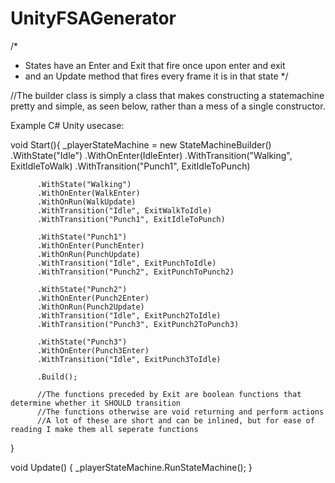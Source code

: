 # UnityFSAGenerator

/*
* States have an Enter and Exit that fire once upon enter and exit
* and an Update method that fires every frame it is in that state
*/

//The builder class is simply a class that makes constructing a statemachine pretty and simple, as seen below, rather than a mess of a single constructor.

Example C# Unity usecase:

  void Start(){
      _playerStateMachine = new StateMachineBuilder()
          .WithState("Idle")
          .WithOnEnter(IdleEnter)
          .WithTransition("Walking", ExitIdleToWalk)
          .WithTransition("Punch1", ExitIdleToPunch)

          .WithState("Walking")
          .WithOnEnter(WalkEnter)
          .WithOnRun(WalkUpdate)
          .WithTransition("Idle", ExitWalkToIdle)
          .WithTransition("Punch1", ExitIdleToPunch)

          .WithState("Punch1")
          .WithOnEnter(PunchEnter)
          .WithOnRun(PunchUpdate)
          .WithTransition("Idle", ExitPunchToIdle)
          .WithTransition("Punch2", ExitPunchToPunch2)

          .WithState("Punch2")
          .WithOnEnter(Punch2Enter)
          .WithOnRun(Punch2Update)
          .WithTransition("Idle", ExitPunch2ToIdle)
          .WithTransition("Punch3", ExitPunch2ToPunch3)

          .WithState("Punch3")
          .WithOnEnter(Punch3Enter)
          .WithTransition("Idle", ExitPunch3ToIdle)

          .Build();

          //The functions preceded by Exit are boolean functions that determine whether it SHOULD transition
          //The functions otherwise are void returning and perform actions
          //A lot of these are short and can be inlined, but for ease of reading I make them all seperate functions
  }

  void Update()
  {
      _playerStateMachine.RunStateMachine();
  }
